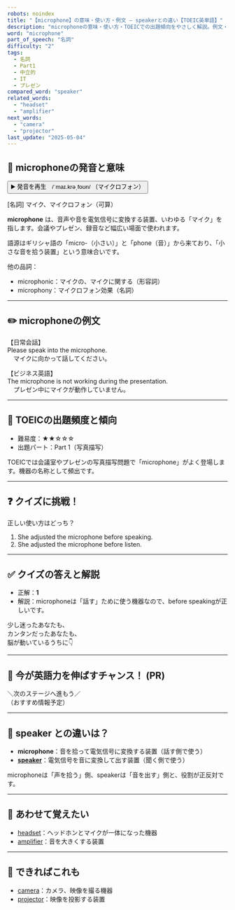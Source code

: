 ```yaml
---
robots: noindex
title: "【microphone】の意味・使い方・例文 ― speakerとの違い【TOEIC英単語】"
description: "microphoneの意味・使い方・TOEICでの出題傾向をやさしく解説。例文・クイズ付きでspeakerとの違いもわかりやすく学べます。"
word: "microphone"
part_of_speech: "名詞"
difficulty: "2"
tags:
  - 名詞
  - Part1
  - 中立的
  - IT
  - プレゼン
compared_word: "speaker"
related_words:
  - "headset"
  - "amplifier"
next_words:
  - "camera"
  - "projector"
last_update: "2025-05-04"
---
```


## 🔰 microphoneの発音と意味

<button class="play-audio" onclick="playTTS('microphone')">
  <span class="play-audio-main">
    ▶️ 発音を再生　/ˈmaɪ.krəˌfoʊn/
  </span>
  <span class="play-audio-sub">
    （マイクロフォン）
  </span>
</button>

[名詞] マイク、マイクロフォン（可算）

**microphone** は、音声や音を電気信号に変換する装置、いわゆる「マイク」を指します。会議やプレゼン、録音など幅広い場面で使われます。

語源はギリシャ語の「micro-（小さい）」と「phone（音）」から来ており、「小さな音を拾う装置」という意味合いです。

他の品詞：  
- microphonic：マイクの、マイクに関する（形容詞）
- microphony：マイクロフォン効果（名詞）

---

## ✏️ microphoneの例文

【日常会話】  
Please speak into the microphone.  
　マイクに向かって話してください。

【ビジネス英語】  
The microphone is not working during the presentation.  
　プレゼン中にマイクが動作していません。

---

## 🎯 TOEICの出題頻度と傾向

- 難易度：★★☆☆☆
- 出題パート：Part 1（写真描写）

TOEICでは会議室やプレゼンの写真描写問題で「microphone」がよく登場します。機器の名称として頻出です。

---

## ❓ クイズに挑戦！

正しい使い方はどっち？

1. She adjusted the microphone before speaking.  
2. She adjusted the microphone before listen.

---

## ✅ クイズの答えと解説

- 正解：**1**
- 解説：microphoneは「話す」ために使う機器なので、before speakingが正しいです。

少し迷ったあなたも、  
カンタンだったあなたも、  
脳が動いているうちに👇️

---

## 🚀 今が英語力を伸ばすチャンス！ (PR)

<div class="info-center">
＼次のステージへ進もう／<br>  
（おすすめ情報予定）
</div>

---

## 🤔  speaker との違いは？

- **microphone**：音を拾って電気信号に変換する装置（話す側で使う）
- **[speaker](/word/speaker/)**：電気信号を音に変換して出す装置（聞く側で使う）

microphoneは「声を拾う」側、speakerは「音を出す」側と、役割が正反対です。

---

## 🧩 あわせて覚えたい

- [headset](/word/headset/)：ヘッドホンとマイクが一体になった機器
- [amplifier](/word/amplifier/)：音を大きくする装置

---

## 📖 できればこれも

- [camera](/word/camera/)：カメラ、映像を撮る機器
- [projector](/word/projector/)：映像を投影する装置

<!-- cvid: aid42_bid07 -->
